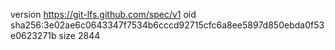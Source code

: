 version https://git-lfs.github.com/spec/v1
oid sha256:3e02ae6c0643347f7534b6cccd92715cfc6a8ee5897d850ebda0f53e0623271b
size 2844
